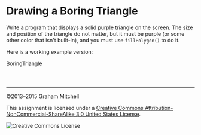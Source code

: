 # Drawing a Boring Triangle


Write a program that displays a solid purple triangle
on the screen. The size and position of the triangle do not
matter, but it must be purple (or some other color that isn't
built-in), and you must use `fillPolygon()` to do it.


Here is a working example version:

 BoringTriangle



```



```



---


©2013–2015 Graham Mitchell


This assignment is licensed under a
[Creative Commons Attribution-NonCommercial-ShareAlike 3.0 United States License](https://creativecommons.org/licenses/by-nc-sa/3.0/us/deed.en_US).  

![Creative Commons License](images/by-nc-sa.png)




